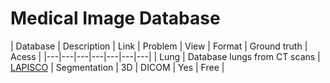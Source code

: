 # Medical Image Database

| Database |  Description  |  Link | Problem | View | Format | Ground truth | Acess |
|---|---|---|---|---|---|---|
| Lung | Database lungs from CT scans | [LAPISCO](http://lapisco.ifce.edu.br/?page_id=131) | Segmentation | 3D | DICOM | Yes | Free |



